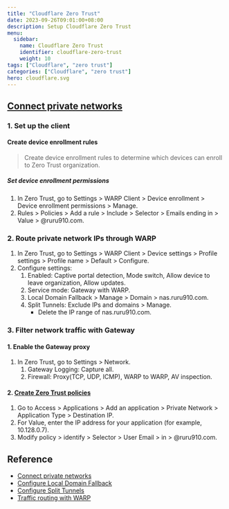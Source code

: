 ```yaml
---
title: "Cloudflare Zero Trust"
date: 2023-09-26T09:01:00+08:00
description: Setup Cloudflare Zero Trust
menu:
  sidebar:
    name: Cloudflare Zero Trust
    identifier: cloudflare-zero-trust
    weight: 10
tags: ["Cloudflare", "zero trust"]
categories: ["Cloudflare", "zero trust"]
hero: cloudflare.svg
---
```


## [Connect private networks](https://developers.cloudflare.com/cloudflare-one/connections/connect-networks/private-net/connect-private-networks/)

### 1. Set up the client

#### Create device enrollment rules

> Create device enrollment rules to determine which devices can enroll to Zero Trust organization.

##### Set device enrollment permissions

1. In Zero Trust, go to Settings > WARP Client > Device enrollment > Device enrollment permissions > Manage.
2. Rules > Policies > Add a rule > Include > Selector > Emails ending in > Value > @ruru910.com.

### 2. Route private network IPs through WARP

1. In Zero Trust, go to Settings > WARP Client > Device settings > Profile settings > Profile name > Default > Configure.
2. Configure settings:
   1. Enabled: Captive portal detection, Mode switch, Allow device to leave organization, Allow updates.
   2. Service mode: Gateway with WARP.
   3. Local Domain Fallback > Manage > Domain > nas.ruru910.com.
   4. Split Tunnels: Exclude IPs and domains > Manage.
      - Delete the IP range of nas.ruru910.com.

### 3. Filter network traffic with Gateway

#### 1. Enable the Gateway proxy

1. In Zero Trust, go to Settings > Network.
   1. Gateway Logging: Capture all.
   2. Firewall: Proxy(TCP, UDP, ICMP), WARP to WARP, AV inspection.

#### 2. [Create Zero Trust policies](https://developers.cloudflare.com/cloudflare-one/connections/connect-networks/private-net/connect-private-networks/#create-zero-trust-policies)

1. Go to Access > Applications > Add an application > Private Network > Application Type > Destination IP.
2. For Value, enter the IP address for your application (for example, 10.128.0.7).
3. Modify policy > identify > Selector > User Email > in > @ruru910.com.

## Reference

- [Connect private networks](https://developers.cloudflare.com/cloudflare-one/connections/connect-networks/private-net/connect-private-networks/)
- [Configure Local Domain Fallback](https://developers.cloudflare.com/cloudflare-one/connections/connect-devices/warp/configure-warp/route-traffic/local-domains/)
- [Configure Split Tunnels](https://developers.cloudflare.com/cloudflare-one/connections/connect-devices/warp/exclude-traffic/split-tunnels/)
- [Traffic routing with WARP](https://developers.cloudflare.com/cloudflare-one/connections/connect-devices/warp/exclude-traffic/)
